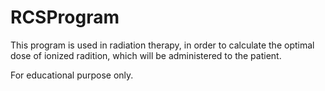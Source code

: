 # RCSProgram
This program is used in radiation therapy, in order to calculate the optimal dose of ionized radition, which will be administered to the patient.

For educational purpose only.

